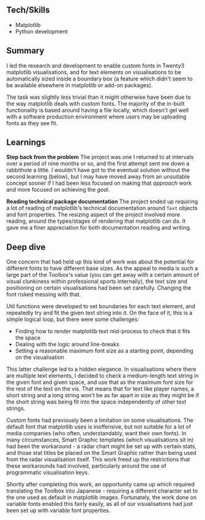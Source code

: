 ## Tech/Skills

- Matplotlib
- Python development

## Summary

I led the research and development to enable custom fonts in Twenty3 matplotlib visualisations, and for text elements on visualisations to be automatically sized inside a boundary box (a feature which didn't seem to be available elsewhere in matplotlib or add-on packages).

The task was slightly less trivial than it might otherwise have been due to the way matplotlib deals with custom fonts. The majority of the in-built functionality is based around having a file locally, which doesn't gel well with a software production environment where users may be uploading fonts as they see fit.

## Learnings

**Step back from the problem**
The project was one I returned to at intervals over a period of nine months or so, and the first attempt sent me down a rabbithole a little. I wouldn't have got to the eventual solution without the second learning (below), but I may have moved away from an unsuitable concept sooner if I had been less focused on making that _approach_ work and more focused on achieving the _goal_.

**Reading technical package documentation**
The project ended up requiring a lot of reading of matplotlib's technical documentation around `Text` objects and font properties. The resizing aspect of the project involved more reading, around the types/stages of rendering that matplotlib can do. It gave me a finer appreciation for both documentation reading and writing.

## Deep dive

One concern that had held up this kind of work was about the potential for different fonts to have different base sizes. As the appeal to media is such a large part of the Toolbox's value (you can get away with a certain amount of visual clunkiness within professional sports internally), the text size and positioning on certain visualisations had been set carefully. Changing the font risked messing with that.

Util functions were developed to set boundaries for each text element, and repeatedly try and fit the given text string into it. On the face of it, this is a simple logical loop, but there were some challenges:

- Finding how to render matplotlib text mid-process to check that it fits the space
- Dealing with the logic around line-breaks
- Setting a reasonable maximum font size as a starting point, depending on the visualisation

This latter challenge led to a hidden elegance. In visualisations where there are multiple text elements, I decided to check a medium-length text string in the given font and given space, and use that as the maximum font size for the rest of the text on the vis. That means that for text like player names, a short string and a long string won't be as far apart in size as they might be if the short string was being fit into the space independently of other text strings.

Custom fonts had previously been a limitation on some visualisations. The default font that matplotlib uses is inoffensive, but not suitable for a lot of media companies (who often, understandably, want their own fonts). In many circumstances, Smart Graphic templates (which visualisations sit in) had been the workaround - a radar chart might be set up with certain stats, and those stat titles be placed on the Smart Graphic rather than being used from the radar visualisation itself. This work freed up the restrictions that these workarounds had involved, particularly around the use of programmatic visualisation keys.

Shortly after completing this work, an opportunity came up which required translating the Toolbox into Japanese - requiring a different character set to the one used as default in matplotlib images. Fortunately, the work done on variable fonts enabled this fairly easily, as all of our visualisations had just been set up with variable font properties.
